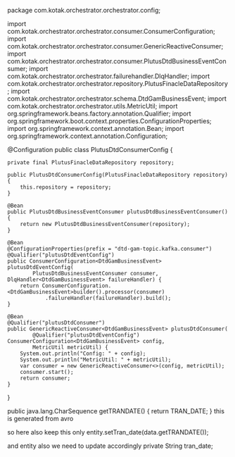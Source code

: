 package com.kotak.orchestrator.orchestrator.config;

import com.kotak.orchestrator.orchestrator.consumer.ConsumerConfiguration;
import com.kotak.orchestrator.orchestrator.consumer.GenericReactiveConsumer;
import com.kotak.orchestrator.orchestrator.consumer.PlutusDtdBusinessEventConsumer;
import com.kotak.orchestrator.orchestrator.failurehandler.DlqHandler;
import com.kotak.orchestrator.orchestrator.repository.PlutusFinacleDataRepository;
import com.kotak.orchestrator.orchestrator.schema.DtdGamBusinessEvent;
import com.kotak.orchestrator.orchestrator.utils.MetricUtil;
import org.springframework.beans.factory.annotation.Qualifier;
import org.springframework.boot.context.properties.ConfigurationProperties;
import org.springframework.context.annotation.Bean;
import org.springframework.context.annotation.Configuration;

@Configuration
public class PlutusDtdConsumerConfig {

    private final PlutusFinacleDataRepository repository;

    public PlutusDtdConsumerConfig(PlutusFinacleDataRepository repository) {
        this.repository = repository;
    }

    @Bean
    public PlutusDtdBusinessEventConsumer plutusDtdBusinessEventConsumer() {
        return new PlutusDtdBusinessEventConsumer(repository);
    }

    @Bean
    @ConfigurationProperties(prefix = "dtd-gam-topic.kafka.consumer")
    @Qualifier("plutusDtdEventConfig")
    public ConsumerConfiguration<DtdGamBusinessEvent> plutusDtdEventConfig(
            PlutusDtdBusinessEventConsumer consumer, DlqHandler<DtdGamBusinessEvent> failureHandler) {
        return ConsumerConfiguration.<DtdGamBusinessEvent>builder().processor(consumer)
                .failureHandler(failureHandler).build();
    }

    @Bean
    @Qualifier("plutusDtdConsumer")
    public GenericReactiveConsumer<DtdGamBusinessEvent> plutusDtdConsumer(
            @Qualifier("plutusDtdEventConfig") ConsumerConfiguration<DtdGamBusinessEvent> config,
            MetricUtil metricUtil) {
        System.out.println("Config: " + config);
        System.out.println("MetricUtil: " + metricUtil);
        var consumer = new GenericReactiveConsumer<>(config, metricUtil);
        consumer.start();
        return consumer;
    }
}




 public java.lang.CharSequence getTRANDATE() {
    return TRAN_DATE;
  } this is generated from avro 

so here also keep this only entity.setTran_date(data.getTRANDATE());


and entity also we need to update accordingly   private String tran_date;
